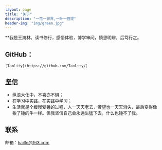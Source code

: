 ```yaml
---
layout: page
title: "关于"
description: "一花一世界,一叶一菩提"
header-img: "img/green.jpg"
---
```





**我是王海林，读书修行，感悟体验，博学审问，慎思明辨，后笃行之。



##  GitHub：
    [Taolity](https://github.com/Taolity/)


## 坚信

* 纵浪大化中，不喜亦不惧；
* 在学习中实践，在实践中学习；
* 生活就是个缓慢受锤的过程，人一天天老去，奢望也一天天消失，最后变得像挨了锤的牛一样。但我坚信自己会永远生猛下去，什么也锤不了我。


## 联系

邮箱：hailln@163.com



